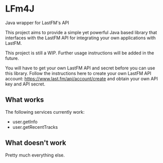 # LFm4J
Java wrapper for LastFM's API

This project aims to provide a simple yet powerful Java based library that interfaces with the LastFM API for integrating your own applications with LastFM.

This project is still a WIP. Further usage instructions will be added in the future.

You will have to get your own LastFM API and secret before you can use this library. Follow the instructions here to create your own LastFM API account: https://www.last.fm/api/account/create and obtain your own API key and API secret.


## What works

The following services currently work:

- user.getInfo
- user.getRecentTracks

## What doesn't work

Pretty much everything else.
